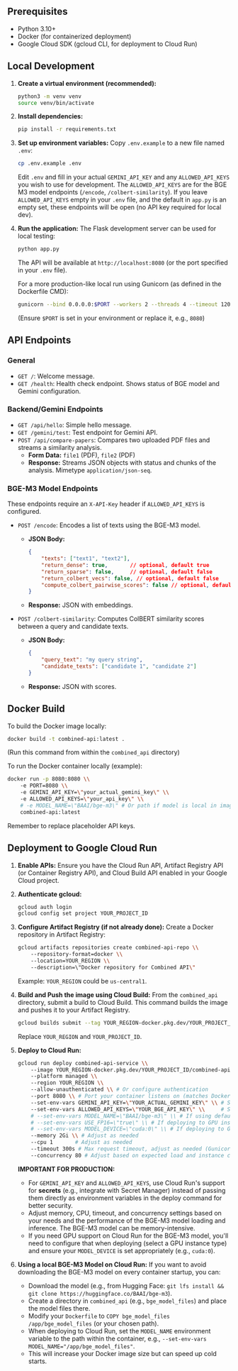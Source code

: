 
## Prerequisites

*   Python 3.10+
*   Docker (for containerized deployment)
*   Google Cloud SDK (gcloud CLI, for deployment to Cloud Run)

## Local Development

1.  **Create a virtual environment (recommended):**
    ```bash
    python3 -m venv venv
    source venv/bin/activate
    ```

2.  **Install dependencies:**
    ```bash
    pip install -r requirements.txt
    ```

3.  **Set up environment variables:**
    Copy `.env.example` to a new file named `.env`:
    ```bash
    cp .env.example .env
    ```
    Edit `.env` and fill in your actual `GEMINI_API_KEY` and any `ALLOWED_API_KEYS` you wish to use for development.
    The `ALLOWED_API_KEYS` are for the BGE M3 model endpoints (`/encode`, `/colbert-similarity`). If you leave `ALLOWED_API_KEYS` empty in your `.env` file, and the default in `app.py` is an empty set, these endpoints will be open (no API key required for local dev).

4.  **Run the application:**
    The Flask development server can be used for local testing:
    ```bash
    python app.py
    ```
    The API will be available at `http://localhost:8080` (or the port specified in your `.env` file).

    For a more production-like local run using Gunicorn (as defined in the Dockerfile CMD):
    ```bash
    gunicorn --bind 0.0.0.0:$PORT --workers 2 --threads 4 --timeout 120 app:app 
    ```
    (Ensure `$PORT` is set in your environment or replace it, e.g., `8080`)


## API Endpoints

### General

*   `GET /`: Welcome message.
*   `GET /health`: Health check endpoint. Shows status of BGE model and Gemini configuration.

### Backend/Gemini Endpoints

*   `GET /api/hello`: Simple hello message.
*   `GET /gemini/test`: Test endpoint for Gemini API.
*   `POST /api/compare-papers`: Compares two uploaded PDF files and streams a similarity analysis.
    *   **Form Data:** `file1` (PDF), `file2` (PDF)
    *   **Response:** Streams JSON objects with status and chunks of the analysis. Mimetype `application/json-seq`.

### BGE-M3 Model Endpoints

These endpoints require an `X-API-Key` header if `ALLOWED_API_KEYS` is configured.

*   `POST /encode`: Encodes a list of texts using the BGE-M3 model.
    *   **JSON Body:**
        ```json
        {
            "texts": ["text1", "text2"],
            "return_dense": true,       // optional, default true
            "return_sparse": false,     // optional, default false
            "return_colbert_vecs": false, // optional, default false
            "compute_colbert_pairwise_scores": false // optional, default false. If true and return_colbert_vecs is true, scores texts[1:] against texts[0]
        }
        ```
    *   **Response:** JSON with embeddings.

*   `POST /colbert-similarity`: Computes ColBERT similarity scores between a query and candidate texts.
    *   **JSON Body:**
        ```json
        {
            "query_text": "my query string",
            "candidate_texts": ["candidate 1", "candidate 2"]
        }
        ```
    *   **Response:** JSON with scores.


## Docker Build

To build the Docker image locally:
```bash
docker build -t combined-api:latest .
```
(Run this command from within the `combined_api` directory)

To run the Docker container locally (example):
```bash
docker run -p 8080:8080 \\
    -e PORT=8080 \\
    -e GEMINI_API_KEY=\"your_actual_gemini_key\" \\
    -e ALLOWED_API_KEYS=\"your_api_key\" \\
    # -e MODEL_NAME=\"BAAI/bge-m3\" # Or path if model is local in image
    combined-api:latest
```
Remember to replace placeholder API keys.

## Deployment to Google Cloud Run

1.  **Enable APIs:**
    Ensure you have the Cloud Run API, Artifact Registry API (or Container Registry API), and Cloud Build API enabled in your Google Cloud project.

2.  **Authenticate gcloud:**
    ```bash
    gcloud auth login
    gcloud config set project YOUR_PROJECT_ID
    ```

3.  **Configure Artifact Registry (if not already done):**
    Create a Docker repository in Artifact Registry:
    ```bash
    gcloud artifacts repositories create combined-api-repo \\
        --repository-format=docker \\
        --location=YOUR_REGION \\
        --description=\"Docker repository for Combined API\"
    ```
    Example: `YOUR_REGION` could be `us-central1`.

4.  **Build and Push the image using Cloud Build:**
    From the `combined_api` directory, submit a build to Cloud Build. This command builds the image and pushes it to your Artifact Registry.
    ```bash
    gcloud builds submit --tag YOUR_REGION-docker.pkg.dev/YOUR_PROJECT_ID/combined-api-repo/combined-api:latest .
    ```
    Replace `YOUR_REGION` and `YOUR_PROJECT_ID`.

5.  **Deploy to Cloud Run:**
    ```bash
    gcloud run deploy combined-api-service \\
        --image YOUR_REGION-docker.pkg.dev/YOUR_PROJECT_ID/combined-api-repo/combined-api:latest \\
        --platform managed \\
        --region YOUR_REGION \\
        --allow-unauthenticated \\ # Or configure authentication
        --port 8080 \\ # Port your container listens on (matches Dockerfile EXPOSE and Gunicorn bind)
        --set-env-vars GEMINI_API_KEY=\"YOUR_ACTUAL_GEMINI_KEY\" \\ # Set as secret in production!
        --set-env-vars ALLOWED_API_KEYS=\"YOUR_BGE_API_KEY\" \\     # Set as secret in production!
        # --set-env-vars MODEL_NAME=\"BAAI/bge-m3\" \\ # If using default HuggingFace model
        # --set-env-vars USE_FP16=\"true\" \\ # If deploying to GPU instances and want FP16
        # --set-env-vars MODEL_DEVICE=\"cuda:0\" \\ # If deploying to GPU instances
        --memory 2Gi \\ # Adjust as needed
        --cpu 1       # Adjust as needed
        --timeout 300s # Max request timeout, adjust as needed (Gunicorn timeout is 120s)
        --concurrency 80 # Adjust based on expected load and instance capabilities
    ```
    **IMPORTANT FOR PRODUCTION:**
    *   For `GEMINI_API_KEY` and `ALLOWED_API_KEYS`, use Cloud Run's support for **secrets** (e.g., integrate with Secret Manager) instead of passing them directly as environment variables in the deploy command for better security.
    *   Adjust memory, CPU, timeout, and concurrency settings based on your needs and the performance of the BGE-M3 model loading and inference. The BGE-M3 model can be memory-intensive.
    *   If you need GPU support on Cloud Run for the BGE-M3 model, you'll need to configure that when deploying (select a GPU instance type) and ensure your `MODEL_DEVICE` is set appropriately (e.g., `cuda:0`).

6.  **Using a local BGE-M3 Model on Cloud Run:**
    If you want to avoid downloading the BGE-M3 model on every container startup, you can:
    *   Download the model (e.g., from Hugging Face: `git lfs install && git clone https://huggingface.co/BAAI/bge-m3`).
    *   Create a directory in `combined_api` (e.g., `bge_model_files`) and place the model files there.
    *   Modify your `Dockerfile` to `COPY bge_model_files /app/bge_model_files` (or your chosen path).
    *   When deploying to Cloud Run, set the `MODEL_NAME` environment variable to the path within the container, e.g., `--set-env-vars MODEL_NAME="/app/bge_model_files"`.
    *   This will increase your Docker image size but can speed up cold starts.
